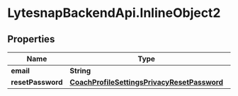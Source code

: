 # LytesnapBackendApi.InlineObject2

## Properties

Name | Type | Description | Notes
------------ | ------------- | ------------- | -------------
**email** | **String** |  | [optional] 
**resetPassword** | [**CoachProfileSettingsPrivacyResetPassword**](CoachProfileSettingsPrivacyResetPassword.md) |  | [optional] 


